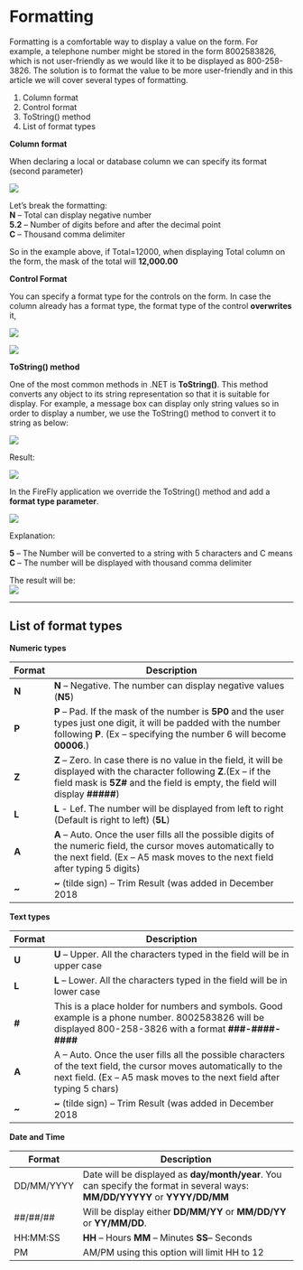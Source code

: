 ﻿# Formatting

Formatting is a comfortable way to display a value on the form. For example, a telephone number might be stored in the form 8002583826, which is not user-friendly as we would like it to be displayed as 800-258-3826. The solution is to format the value to be more user-friendly and in this article we will cover several types of formatting.

1. Column format
2. Control format
3. ToString() method
4. List of format types

**Column format**

When declaring a local or database column we can specify its format (second parameter)

![](column_format.png)

Let’s break the formatting:  
**N** – Total can display negative number  
**5.2** – Number of digits before and after the decimal point  
**C** – Thousand comma delimiter

So in the example above, if Total=12000, when displaying Total column on the form, the mask of the total will **12,000.00**

**Control Format**

You can specify a format type for the controls on the form. In case the column already has a format type, the format type of the control **overwrites** it,

![](Control_format.png)

![](Control_format_properties.png)

**ToString() method**

One of the most common methods in .NET is **ToString()**. This method converts any object to its string representation so that it is suitable for display. For example, a message box can display only string values so in order to display a number, we use the ToString() method to convert it to string as below:

![](ToString_method.png)

Result:

![](ToString_method_result.png)

In the FireFly application we override the ToString() method and add a **format type parameter**.

![](ToString_method_format.png)

Explanation:

**5** – The Number will be converted to a string with 5 characters and C means  
**C** – The number will be displayed with thousand comma delimiter

The result will be:  
![](ToString_method_format_result.png)

---

## List of format types

**Numeric types**

| Format        | Description                                                                                                                                                                                              |
|---------------|----------------------------------------------------------------------------------------------------------------------------------------------------------------------------------------------------------|
| **N**         | **N** – Negative. The number can display negative values (**N5**)                                                                                                                                             |
| **P**         | **P** – Pad. If the mask of the number is **5P0** and the user types just one digit, it will be padded with the number following **P**. (Ex – specifying the number 6 will become **00006**.)                |
| **Z**         | **Z** – Zero. In case there is no value in the field, it will be displayed with the character following **Z**.(Ex – if the field mask is **5Z#** and the field is empty, the field will display **#####**)  |
| **L**         | **L** - Lef. The number will be displayed from left to right (Default is right to left) (**5L**)                                                                                                            |
| **A**         | **A** – Auto. Once the user fills all the possible digits of the numeric field, the cursor moves automatically to the next field. (Ex – A5 mask moves to the next field after typing 5 digits)           |
| **~**         | **~** (tilde sign) – Trim Result (was added in December 2018                                                                                                                                            |

**Text types**

| Format     | Description                                                                                                                                                                                |
|------------|--------------------------------------------------------------------------------------------------------------------------------------------------------------------------------------------|
| **U**      | **U** – Upper. All the characters typed in the field will be in upper case                                                                                                                     |
| **L**      | **L** – Lower. All the characters typed in the field will be in lower case                                                                                                                     |
| **#**      | This is a place holder for numbers and symbols. Good example is a phone number. 8002583826 will be displayed 800-258-3826 with a format **###-####-####**                                      |
| **A**      | A – Auto. Once the user fills all the possible characters of the text field, the cursor moves automatically to the next field. (Ex – A5 mask moves to the next field after typing 5 chars) |
| **~**         | **~** (tilde sign) – Trim Result (was added in December 2018                                                                                                                                            |
**Date and Time**

| Format     | Description                                                                                                     |
|------------|-----------------------------------------------------------------------------------------------------------------|
| DD/MM/YYYY | Date will be displayed as **day/month/year**. You can specify the format in several ways: **MM/DD/YYYYY** or **YYYY/DD/MM** |
| ##/##/##   | Will be display either **DD/MM/YY** or **MM/DD/YY** or **YY/MM/DD**.                                                        |
| HH:MM:SS   | **HH** – Hours **MM** – Minutes **SS**– Seconds                                                                             |
| PM         | AM/PM using this option will limit HH to 12                                                                     |


